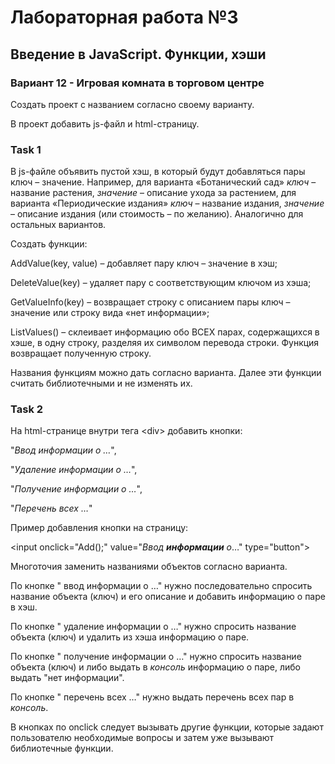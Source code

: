 # Лабораторная работа №3

## Введение в  JavaScript. Функции, хэши

### Вариант 12 - Игровая комната в торговом центре

Создать проект с названием согласно своему варианту.

В проект добавить js-файл и html-страницу.

### Task 1

В js-файле объявить пустой хэш, в который будут добавляться пары ключ – значение. Например, для варианта «Ботанический сад» _ключ_ – название растения, _значение_ – описание ухода за растением, для варианта «Периодические издания» _ключ_ – название издания, _значение_ – описание издания (или стоимость – по желанию). Аналогично для остальных вариантов.

Создать функции:

AddValue(key, value) – добавляет пару ключ – значение в хэш;

DeleteValue(key) – удаляет пару с соответствующим ключом из хэша;

GetValueInfo(key) – возвращает строку с описанием пары ключ – значение или строку вида «нет информации»;

ListValues() – склеивает информацию обо ВСЕХ парах, содержащихся в хэше, в одну строку, разделяя их символом перевода строки. Функция возвращает полученную строку.

Названия функциям можно дать согласно варианта. Далее эти функции считать библиотечными и не изменять их.

### Task 2

На html-странице внутри тега \<div\> добавить кнопки:

"_Ввод информации о …_",

"_Удаление информации о …_",

"_Получение информации о …_",

"_Перечень всех …_"

Пример добавления кнопки на страницу:

\<input onclick="Add();" value="_Ввод __информации__ о_…" type="button"\>

Многоточия заменить названиями объектов согласно варианта.

По кнопке " ввод информации о …" нужно последовательно спросить название объекта (ключ) и его описание и добавить информацию о паре в хэш.

По кнопке " удаление информации о …" нужно спросить название объекта (ключ) и удалить из хэша информацию о паре.

По кнопке " получение информации о …" нужно спросить название объекта (ключ) и либо выдать в _консоль_ информацию о паре, либо выдать "нет информации".

По кнопке " перечень всех …" нужно выдать перечень всех пар в _консоль_.

В кнопках по onclick следует вызывать другие функции, которые задают пользователю необходимые вопросы и затем уже вызывают библиотечные функции.
